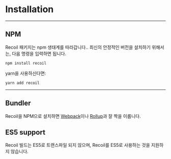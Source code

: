 # Installation

---

## NPM

Recoil 패키지는 npm 생태계를 따라갑니다.. 최신의 안정적인 버전을 설치하기 위해서는, 다음 명령을 입력하면 됩니다.

```shell
npm install recoil
```

yarn을 사용하신다면:

```shell
yarn add recoil
```

---

## Bundler

Recoil을 NPM으로 설치하면 [Webpack](https://webpack.js.org)이나 [Rollup](https://rollupjs.org/guide/en/)과 잘 짝을 이룹니다.

## ES5 support

Recoil 빌드는 ES5로 트랜스파일 되지 않으며, Recoil를 ES5로 사용하는 것을 지원하지 않습니다.